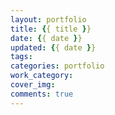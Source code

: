 ```yaml
---
layout: portfolio
title: {{ title }}
date: {{ date }}
updated: {{ date }}
tags:
categories: portfolio
work_category:
cover_img:
comments: true
---
```

